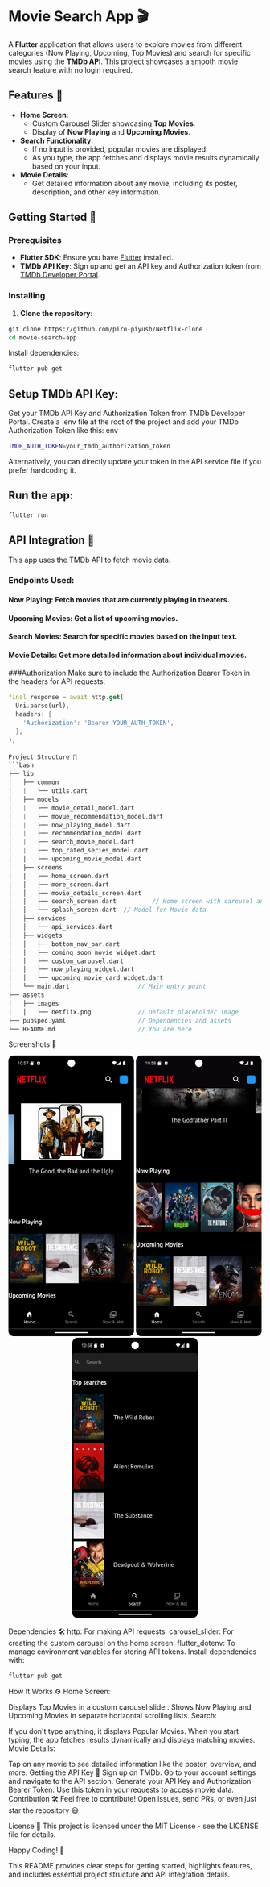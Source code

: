 # Movie Search App 🎬

A **Flutter** application that allows users to explore movies from different categories (Now Playing, Upcoming, Top Movies) and search for specific movies using the **TMDb API**. This project showcases a smooth movie search feature with no login required.

## Features 🚀
- **Home Screen**:
  - Custom Carousel Slider showcasing **Top Movies**.
  - Display of **Now Playing** and **Upcoming Movies**.
- **Search Functionality**:
  - If no input is provided, popular movies are displayed.
  - As you type, the app fetches and displays movie results dynamically based on your input.
- **Movie Details**:
  - Get detailed information about any movie, including its poster, description, and other key information.
  
## Getting Started 🔧

### Prerequisites
- **Flutter SDK**: Ensure you have [Flutter](https://flutter.dev/docs/get-started/install) installed.
- **TMDb API Key**: Sign up and get an API key and Authorization token from [TMDb Developer Portal](https://developer.themoviedb.org/).

### Installing

1. **Clone the repository**:

```bash
git clone https://github.com/piro-piyush/Netflix-clone
cd movie-search-app
```

Install dependencies:
```bash
flutter pub get
```

## Setup TMDb API Key:
  Get your TMDb API Key and Authorization Token from TMDb Developer Portal.
  Create a .env file at the root of the project and add your TMDb Authorization Token like this:
  env
  ```bash
  TMDB_AUTH_TOKEN=your_tmdb_authorization_token
  ```
  Alternatively, you can directly update your token in the API service file if you prefer hardcoding it.

## Run the app:
  ```bash
  flutter run
  ```

## API Integration 🔑
This app uses the TMDb API to fetch movie data.

### Endpoints Used:
#### Now Playing: Fetch movies that are currently playing in theaters.
#### Upcoming Movies: Get a list of upcoming movies.
#### Search Movies: Search for specific movies based on the input text.
#### Movie Details: Get more detailed information about individual movies.

###Authorization
Make sure to include the Authorization Bearer Token in the headers for API requests:

  ```dart
  final response = await http.get(
    Uri.parse(url),
    headers: {
      'Authorization': 'Bearer YOUR_AUTH_TOKEN',
    },
  );

Project Structure 📂
```bash
├── lib
|   ├── common
|   |   └── utils.dart 
│   ├── models
|   |   ├── movie_detail_model.dart
|   |   ├── movue_recommendation_model.dart
|   |   ├── now_playing_model.dart
|   |   ├── recommendation_model.dart
|   |   ├── search_movie_model.dart
|   |   ├── top_rated_series_model.dart
│   │   └── upcoming_movie_model.dart
|   ├── screens
│   │   ├── home_screen.dart
│   │   ├── more_screen.dart
│   │   ├── movie_details_screen.dart
│   │   ├── search_screen.dart          // Home screen with carousel and movie sections
│   │   └── splash_screen.dart  // Model for Movie data
│   ├── services
│   │   └── api_services.dart     
│   ├── widgets
│   │   ├── bottom_nav_bar.dart
│   │   ├── coming_soon_movie_widget.dart
│   │   ├── custom_carousel.dart 
│   │   ├── now_playing_widget.dart
│   │   └── upcoming_movie_card_widget.dart 
│   └── main.dart                   // Main entry point
├── assets
│   ├── images
│   │   └── netflix.png             // Default placeholder image
├── pubspec.yaml                    // Dependencies and assets
└── README.md                       // You are here
```

Screenshots 📸
<p align="center"> <img src="demo/first.png" alt="Home Screen" width="250"/>
  <img src="demo/two.png" alt="Search Screen" width="250"/> <img src="demo/three.png" alt="Movie Details Screen" width="250"/> </p>
  
Dependencies 🛠️
http: For making API requests.
carousel_slider: For creating the custom carousel on the home screen.
flutter_dotenv: To manage environment variables for storing API tokens.
Install dependencies with:
```bash
flutter pub get
```

How It Works ⚙️
Home Screen:

Displays Top Movies in a custom carousel slider.
Shows Now Playing and Upcoming Movies in separate horizontal scrolling lists.
Search:

If you don't type anything, it displays Popular Movies.
When you start typing, the app fetches results dynamically and displays matching movies.
Movie Details:

Tap on any movie to see detailed information like the poster, overview, and more.
Getting the API Key 🔑
Sign up on TMDb.
Go to your account settings and navigate to the API section.
Generate your API Key and Authorization Bearer Token.
Use this token in your requests to access movie data.
Contribution 🛠️
Feel free to contribute! Open issues, send PRs, or even just star the repository 😃

License 📄
This project is licensed under the MIT License - see the LICENSE file for details.

Happy Coding! 🎉

This README provides clear steps for getting started, highlights features, and includes essential project structure and API integration details.
